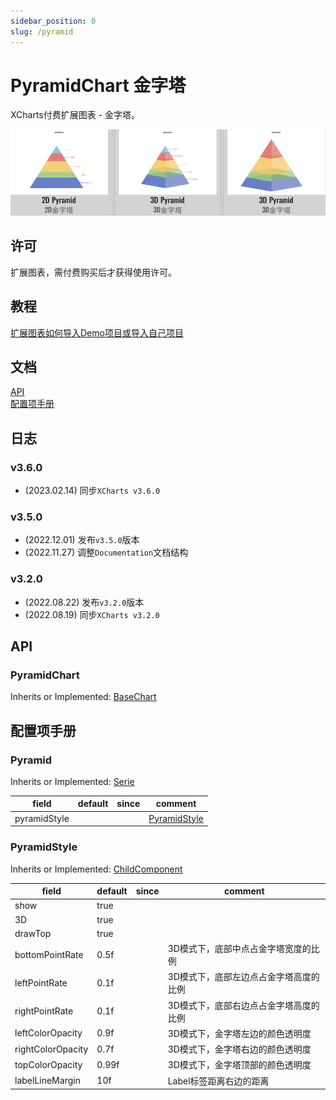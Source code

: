 ```yaml
---
sidebar_position: 0
slug: /pyramid
---
```


# PyramidChart 金字塔

XCharts付费扩展图表 - 金字塔。

![pyramid](img/pyramid.png)

## 许可

扩展图表，需付费购买后才获得使用许可。

## 教程

[扩展图表如何导入Demo项目或导入自己项目](https://github.com/XCharts-Team/XCharts-Demo)

## 文档

[API](#api)  
[配置项手册](#配置项手册)  

## 日志

### v3.6.0

* (2023.02.14) 同步`XCharts v3.6.0`

### v3.5.0

* (2022.12.01) 发布`v3.5.0`版本
* (2022.11.27) 调整`Documentation`文档结构

### v3.2.0

* (2022.08.22) 发布`v3.2.0`版本
* (2022.08.19) 同步`XCharts v3.2.0`

## API

### PyramidChart

Inherits or Implemented: [BaseChart](https://xcharts-team.github.io/docs/api#basechart)

## 配置项手册

### Pyramid

Inherits or Implemented: [Serie](https://xcharts-team.github.io/docs/configuration#serie)

|field|default|since|comment|
|--|--|--|--|
|pyramidStyle||| [PyramidStyle](#pyramidstyle)|

### PyramidStyle

Inherits or Implemented: [ChildComponent](https://xcharts-team.github.io/docs/configuration#childcomponent)

|field|default|since|comment|
|--|--|--|--|
|show|true||
|3D|true||
|drawTop|true||
|bottomPointRate|0.5f||3D模式下，底部中点占金字塔宽度的比例
|leftPointRate|0.1f||3D模式下，底部左边点占金字塔高度的比例
|rightPointRate|0.1f||3D模式下，底部右边点占金字塔高度的比例
|leftColorOpacity|0.9f||3D模式下，金字塔左边的颜色透明度
|rightColorOpacity|0.7f||3D模式下，金字塔右边的颜色透明度
|topColorOpacity|0.99f||3D模式下，金字塔顶部的颜色透明度
|labelLineMargin|10f||Label标签距离右边的距离

